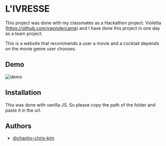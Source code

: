 
# L'IVRESSE

This project was done with my classmates as a Hackathon project. 
Violetta (https://github.com/vwondercame) and I have done this project in one day as a team project.

This is a website that recommends a user a movie and a cocktail depends on the movie genre user chooses.
## Demo

![demo](https://github.com/chanho-chris-kim/L-IVRESSE/blob/main/L'IVRESSE.gif?raw=true)

  
## Installation
This was done with vanilla JS. 
So please copy the path of the folder and paste it in the url.
## Authors

- [@chanho-chris-kim](https://github.com/chanho-chris-kim)

  